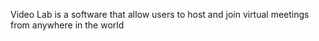 Video Lab is a software that allow users to host and join virtual meetings from anywhere in the world
